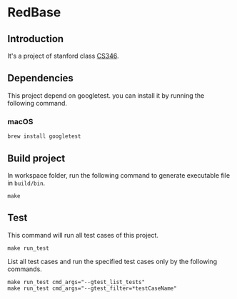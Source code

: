 # RedBase

## Introduction

It's a project of stanford class [CS346](https://web.stanford.edu/class/cs346/2015/).

## Dependencies

This project depend on googletest. you can install it by running the following command.

### macOS

```shell
brew install googletest
```

## Build project

In workspace folder, run the following command to generate executable file in `build/bin`.

```shell
make
```

## Test

This command will run all test cases of this project.
```shell
make run_test
```

List all test cases and run the specified test cases only by the following commands.

```shell
make run_test cmd_args="--gtest_list_tests"
make run_test cmd_args="--gtest_filter=*testCaseName"
```